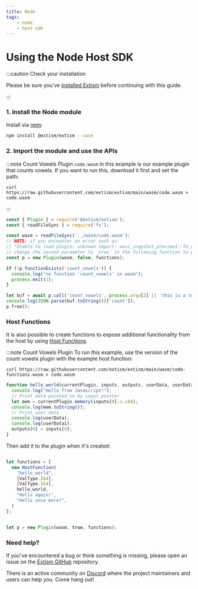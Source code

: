 ```yaml
---
title: Node
tags:
    - node
    - host sdk
---
```


# Using the Node Host SDK


:::caution Check your installation

Please be sure you've [installed Extism](/docs/install) before continuing with this guide.

:::

### 1. Install the Node module

Install via [npm](https://www.npmjs.com/):

```sh
npm install @extism/extism --save
```

### 2. Import the module and use the APIs

:::note Count Vowels Plugin
`code.wasm` in this example is our example plugin that counts vowels. If you want to run this, download it first and set the path:

```
curl https://raw.githubusercontent.com/extism/extism/main/wasm/code.wasm > code.wasm
```
:::

```javascript title=index.js
const { Plugin } = require('@extism/extism');
const { readFileSync } = require('fs');

const wasm = readFileSync('../wasm/code.wasm');
// NOTE: if you encounter an error such as: 
// "Unable to load plugin: unknown import: wasi_snapshot_preview1::fd_write has not been defined"
// change the second parameter to `true` in the following function to provide WASI imports to your plugin.
const p = new Plugin(wasm, false, functions);

if (!p.functionExists('count_vowels')) {
  console.log("no function 'count_vowels' in wasm");
  process.exit(1);
}

let buf = await p.call('count_vowels', process.argv[2] || 'this is a test');
console.log(JSON.parse(buf.toString())['count']);
p.free();
```

### Host Functions

It is also possible to create functions to expose additional functionality from the host by using [Host Functions](/docs/concepts/host-functions/).


:::note Count Vowels Plugin
To run this example, use the version of the count vowels plugin with the example host function:

```
curl https://raw.githubusercontent.com/extism/extism/main/wasm/code-functions.wasm > code.wasm
```

```javascript
function hello_world(currentPlugin, inputs, outputs, userData, userData1) {
  console.log("Hello from Javascript!");
  // Print data pointed to by input pointer
  let mem = currentPlugin.memory(inputs[0].v.i64);
  console.log(mem.toString());
  // Print user data
  console.log(userData);
  console.log(userData1);
  outputs[0] = inputs[0];
}
```

Then add it to the plugin when it's created:

```javascript

let functions = [
  new HostFunction(
    "hello_world",
    [ValType.I64],
    [ValType.I64],
    hello_world,
    "Hello again!",
    "Hello once more!",
  )
];


let p = new Plugin(wasm, true, functions);
```


### Need help?

If you've encountered a bug or think something is missing, please open an issue on the [Extism GitHub](https://github.com/extism/extism) repository.

There is an active community on [Discord](https://discord.gg/cx3usBCWnc) where the project maintainers and users can help you. Come hang out!

